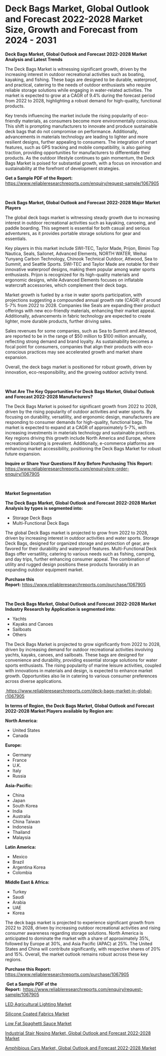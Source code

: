 <p><h1>Deck Bags Market, Global Outlook and Forecast 2022-2028 Market Size, Growth and Forecast from 2024 - 2031</h1></p><p><strong>Deck Bags Market, Global Outlook and Forecast 2022-2028 Market Analysis and Latest Trends</strong></p>
<p><p>The Deck Bags Market is witnessing significant growth, driven by the increasing interest in outdoor recreational activities such as boating, kayaking, and fishing. These bags are designed to be durable, waterproof, and practical, catering to the needs of outdoor enthusiasts who require reliable storage solutions while engaging in water-related activities. The market is expected to grow at a CAGR of 9.4% during the forecast period from 2022 to 2028, highlighting a robust demand for high-quality, functional products.</p><p>Key trends influencing the market include the rising popularity of eco-friendly materials, as consumers become more environmentally conscious. This shift is prompting manufacturers to innovate and produce sustainable deck bags that do not compromise on performance. Additionally, advancements in materials technology are leading to lighter and more resilient designs, further appealing to consumers. The integration of smart features, such as GPS tracking and mobile compatibility, is also gaining traction, providing opportunities for manufacturers to differentiate their products. As the outdoor lifestyle continues to gain momentum, the Deck Bags Market is poised for substantial growth, with a focus on innovation and sustainability at the forefront of development strategies.</p></p>
<p><strong>Get a Sample PDF of the Report:&nbsp;</strong> <a href="https://www.reliableresearchreports.com/enquiry/request-sample/1067905">https://www.reliableresearchreports.com/enquiry/request-sample/1067905</a></p>
<p>&nbsp;</p>
<p><strong>Deck Bags Market, Global Outlook and Forecast 2022-2028 Major Market Players</strong></p>
<p><p>The global deck bags market is witnessing steady growth due to increasing interest in outdoor recreational activities such as kayaking, canoeing, and paddle boarding. This segment is essential for both casual and serious adventurers, as it provides portable storage solutions for gear and essentials.</p><p>Key players in this market include SWI-TEC, Taylor Made, Prijon, Bimini Top Nautica, Seals, Sailonet, Advanced Elements, NORTH WATER, Weihai Yunyang Carbon Technology, Chinook Technical Outdoor, Attwood, Sea to Summit, and Seattle Sports. SWI-TEC and Taylor Made are notable for their innovative waterproof designs, making them popular among water sports enthusiasts. Prijon is recognized for its high-quality materials and ergonomic designs, while Advanced Elements focuses on inflatable watercraft accessories, which complement their deck bags.</p><p>Market growth is fueled by a rise in water sports participation, with projections suggesting a compounded annual growth rate (CAGR) of around 5-7% from 2022 to 2028. Companies like Seals are expanding their product offerings with new eco-friendly materials, enhancing their market appeal. Additionally, advancements in fabric technology are expected to create lighter, more durable products, further driving sales.</p><p>Sales revenues for some companies, such as Sea to Summit and Attwood, are reported to be in the range of $50 million to $100 million annually, reflecting strong demand and brand loyalty. As sustainability becomes a focal point for consumers, companies that align their products with eco-conscious practices may see accelerated growth and market share expansion.</p><p>Overall, the deck bags market is positioned for robust growth, driven by innovation, eco-responsibility, and the growing outdoor activity trend.</p></p>
<p>&nbsp;</p>
<p><strong>What Are The Key Opportunities For Deck Bags Market, Global Outlook and Forecast 2022-2028 Manufacturers?</strong></p>
<p><p>The Deck Bags Market is poised for significant growth from 2022 to 2028, driven by the rising popularity of outdoor activities and water sports. By focusing on durability, versatility, and ergonomic design, manufacturers are responding to consumer demands for high-quality, functional bags. The market is expected to expand at a CAGR of approximately 5-7%, with increasing investments in materials technology and sustainable practices. Key regions driving this growth include North America and Europe, where recreational boating is prevalent. Additionally, e-commerce platforms are enhancing market accessibility, positioning the Deck Bags Market for robust future expansion.</p></p>
<p><strong>Inquire or Share Your Questions If Any Before Purchasing This Report:</strong> <a href="https://www.reliableresearchreports.com/enquiry/pre-order-enquiry/1067905">https://www.reliableresearchreports.com/enquiry/pre-order-enquiry/1067905</a></p>
<p>&nbsp;</p>
<p><strong>Market Segmentation</strong></p>
<p><strong>The Deck Bags Market, Global Outlook and Forecast 2022-2028 Market Analysis by types is segmented into:</strong></p>
<p><ul><li>Storage Deck Bags</li><li>Multi-Functional Deck Bags</li></ul></p>
<p><p>The global Deck Bags market is projected to grow from 2022 to 2028, driven by increasing interest in outdoor activities and water sports. Storage Deck Bags, designed for organized storage and protection of gear, are favored for their durability and waterproof features. Multi-Functional Deck Bags offer versatility, catering to various needs such as fishing, camping, and day trips, further enhancing consumer appeal. The combination of utility and rugged design positions these products favorably in an expanding outdoor equipment market.</p></p>
<p><strong>Purchase this Report:&nbsp;</strong><a href="https://www.reliableresearchreports.com/purchase/1067905">https://www.reliableresearchreports.com/purchase/1067905</a></p>
<p>&nbsp;</p>
<p><strong>The Deck Bags Market, Global Outlook and Forecast 2022-2028 Market Industry Research by Application is segmented into:</strong></p>
<p><ul><li>Yachts</li><li>Kayaks and Canoes</li><li>Sailboats</li><li>Others</li></ul></p>
<p><p>The Deck Bags Market is projected to grow significantly from 2022 to 2028, driven by increasing demand for outdoor recreational activities involving yachts, kayaks, canoes, and sailboats. These bags are designed for convenience and durability, providing essential storage solutions for water sports enthusiasts. The rising popularity of marine leisure activities, coupled with innovations in materials and design, is expected to enhance market growth. Opportunities also lie in catering to various consumer preferences across diverse applications.</p></p>
<p><a href="https://www.reliableresearchreports.com/deck-bags-market-in-global-r1067905">&nbsp;https://www.reliableresearchreports.com/deck-bags-market-in-global-r1067905</a></p>
<p><strong>In terms of Region, the Deck Bags Market, Global Outlook and Forecast 2022-2028 Market Players available by Region are:</strong></p>
<p>
    <p> <strong> North America: </strong>
        <ul>
            <li>United States</li>
            <li>Canada</li>
        </ul>
        </p> 
    <p> <strong> Europe: </strong>
        <ul>
            <li>Germany</li>
            <li>France</li>
            <li>U.K.</li>
            <li>Italy</li>
            <li>Russia</li>
        </ul>
        </p> 
    <p> <strong> Asia-Pacific: </strong>
        <ul>
            <li>China</li>
            <li>Japan</li>
            <li>South Korea</li>
            <li>India</li>
            <li>Australia</li>
            <li>China Taiwan</li>
            <li>Indonesia</li>
            <li>Thailand</li>
            <li>Malaysia</li>
        </ul>
        </p> 
    <p> <strong> Latin America: </strong>
        <ul>
            <li>Mexico</li>
            <li>Brazil</li>
            <li>Argentina Korea</li>
            <li>Colombia</li>
        </ul>
        </p> 
    <p> <strong> Middle East & Africa: </strong>
        <ul>
            <li>Turkey</li>
            <li>Saudi</li>
            <li>Arabia</li>
            <li>UAE</li>
            <li>Korea</li>
        </ul>
    </p>
    </p>
<p><p>The deck bags market is projected to experience significant growth from 2022 to 2028, driven by increasing outdoor recreational activities and rising consumer awareness regarding storage solutions. North America is anticipated to dominate the market with a share of approximately 35%, followed by Europe at 30%, and Asia Pacific (APAC) at 25%. The United States and China will contribute significantly, with respective shares of 20% and 15%. Overall, the market outlook remains robust across these key regions.</p></p>
<p><strong>Purchase this Report: </strong><a href="https://www.reliableresearchreports.com/purchase/1067905">https://www.reliableresearchreports.com/purchase/1067905</a></p>
<p>&nbsp;<strong>Get a Sample PDF of the Report:&nbsp;&nbsp;</strong><a href="https://www.reliableresearchreports.com/enquiry/request-sample/1067905">https://www.reliableresearchreports.com/enquiry/request-sample/1067905</a></p>
<p><strong></strong></p>
<p><p><a href="https://www.linkedin.com/pulse/led-agricultural-lighting-market-overview-global-trends-ozxee?trackingId=4eZDc7nKQEmayPRA4hBjhA%3D%3D">LED Agricultural Lighting Market</a></p><p><a href="https://issuu.com/reportprime-2/docs/silicone-coated-fabrics-market-size_6e2591cb723a1d">Silicone Coated Fabrics Market</a></p><p><a href="https://medium.com/@edidukagjini137/the-low-fat-spaghetti-sauce-market-research-report-provides-an-in-depth-and-up-to-date-analysis-8d59cc9abe36?postPublishedType=initial">Low Fat Spaghetti Sauce Market</a></p><p><a href="https://github.com/JakirUddin511/Market-Research-Report-List-1/blob/main/industrial-stair-nosing-market-global-outlook-and-forecast-2022-2028-market.md">Industrial Stair Nosing Market, Global Outlook and Forecast 2022-2028 Market</a></p><p><a href="https://github.com/AbbasMahmud554/Market-Research-Report-List-1/blob/main/amphibious-cars-market-global-outlook-and-forecast-2022-2028-market.md">Amphibious Cars Market, Global Outlook and Forecast 2022-2028 Market</a></p></p>